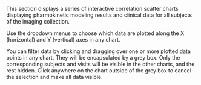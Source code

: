 This section displays a series of interactive correlation scatter charts
displaying pharmokinetic modeling results and clinical data for all subjects of
the imaging collection.

Use the dropdown menus to choose which data are plotted along the X
(horizontal) and Y (vertical) axes in any chart.

You can filter data by clicking and dragging over one or more plotted data
points in any chart. They will be encapsulated by a grey box. Only the
corresponding subjects and visits will be visible in the other charts, and the
rest hidden. Click anywhere on the chart outside of the grey box to cancel the
selection and make all data visible.
